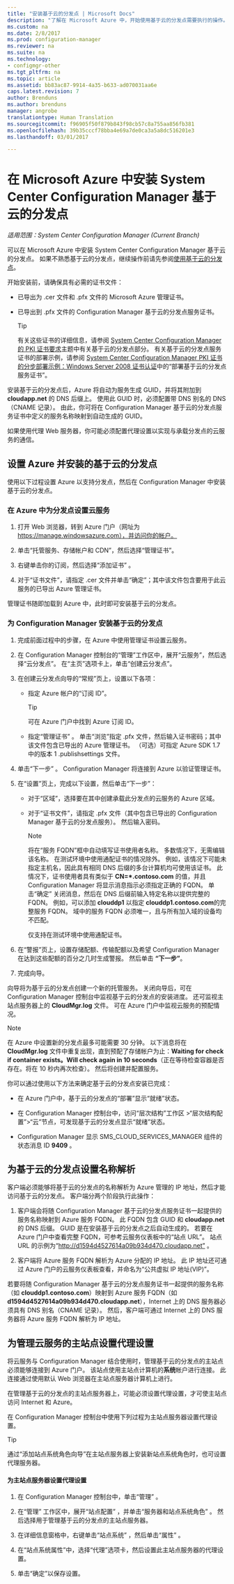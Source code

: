 ```yaml
---
title: "安装基于云的分发点 | Microsoft Docs"
description: "了解在 Microsoft Azure 中，开始使用基于云的分发点需要执行的操作。"
ms.custom: na
ms.date: 2/8/2017
ms.prod: configuration-manager
ms.reviewer: na
ms.suite: na
ms.technology:
- configmgr-other
ms.tgt_pltfrm: na
ms.topic: article
ms.assetid: bb83ac87-9914-4a35-b633-ad070031aa6e
caps.latest.revision: 7
author: Brenduns
ms.author: brenduns
manager: angrobe
translationtype: Human Translation
ms.sourcegitcommit: f96905f50f879b843f98cb57c8a755aa856fb381
ms.openlocfilehash: 39b35cccf78bba4e69a7de0ca3a5a8dc516201e3
ms.lasthandoff: 03/01/2017

---
```

# <a name="install-cloud-based-distribution-points-in-microsoft-azure-for-system-center-configuration-manager"></a>在 Microsoft Azure 中安装 System Center Configuration Manager 基于云的分发点

*适用范围：System Center Configuration Manager (Current Branch)*

可以在 Microsoft Azure 中安装 System Center Configuration Manager 基于云的分发点。 如果不熟悉基于云的分发点，继续操作前请先参阅[使用基于云的分发点](../../../../core/plan-design/hierarchy/use-a-cloud-based-distribution-point.md)。

 开始安装前，请确保具有必需的证书文件：  

-   已导出为 .cer 文件和 .pfx 文件的 Microsoft Azure 管理证书。  

-   已导出到 .pfx 文件的 Configuration Manager 基于云的分发点服务证书。  

    > [!TIP]
    >   有关这些证书的详细信息，请参阅 [System Center Configuration Manager 的 PKI 证书要求](../../../../core/plan-design/network/pki-certificate-requirements.md)主题中有关基于云的分发点部分。 有关基于云的分发点服务证书的部署示例，请参阅 [System Center Configuration Manager PKI 证书的分步部署示例：Windows Server 2008 证书认证](/sccm/core/plan-design/network/example-deployment-of-pki-certificates)中的“部署基于云的分发点服务证书”。  


 安装基于云的分发点后，Azure 将自动为服务生成 GUID，并将其附加到 **cloudapp.net** 的 DNS 后缀上。 使用此 GUID 时，必须配置带 DNS 别名的 DNS（CNAME 记录）。 由此，你可将在 Configuration Manager 基于云的分发点服务证书中定义的服务名称映射到自动生成的 GUID。  

 如果使用代理 Web 服务器，你可能必须配置代理设置以实现与承载分发点的云服务的通信。  

##  <a name="BKMK_ConfigWindowsAzureandInstallDP"></a>设置 Azure 并安装的基于云的分发点  
 使用以下过程设置 Azure 以支持分发点，然后在 Configuration Manager 中安装基于云的分发点。  

### <a name="to-set-up-a-cloud-service-in-azure-for-a-distribution-point"></a>在 Azure 中为分发点设置云服务  

1.  打开 Web 浏览器，转到 Azure 门户（网址为 https://manage.windowsazure.com），并访问你的帐户。  

2.  单击“托管服务、存储帐户和 CDN”，然后选择“管理证书”。  

3.  右键单击你的订阅，然后选择“添加证书” 。  

4.  对于“证书文件”，请指定 .cer 文件并单击“确定”；其中该文件包含要用于此云服务的已导出 Azure 管理证书。  

管理证书随即加载到 Azure 中，此时即可安装基于云的分发点。  

### <a name="to-install-a-cloud-based-distribution-point-for-configuration-manager"></a>为 Configuration Manager 安装基于云的分发点  

1.  完成前面过程中的步骤，在 Azure 中使用管理证书设置云服务。  

2.  在 Configuration Manager 控制台的“管理”工作区中，展开“云服务”，然后选择“云分发点”。 在“主页”选项卡上，单击“创建云分发点”。  

3.  在创建云分发点向导的“常规”页上，设置以下各项：  

    -   指定 Azure 帐户的“订阅 ID”。  

        > [!TIP]  
        >  可在 Azure 门户中找到 Azure 订阅 ID。  

    -   指定“管理证书” 。 单击“浏览”指定 .pfx 文件，然后输入证书密码；其中该文件包含已导出的 Azure 管理证书。 （可选）可指定 Azure SDK 1.7 中的版本 1 .publishsettings 文件。  

4.  单击“下一步” 。 Configuration Manager 将连接到 Azure 以验证管理证书。  

5.  在“设置”页上，完成以下设置，然后单击“下一步”：  

    -   对于“区域”，选择要在其中创建承载此分发点的云服务的 Azure 区域。  

    -   对于“证书文件”，请指定 .pfx 文件（其中包含已导出的 Configuration Manager 基于云的分发点服务）。 然后输入密码。  

        > [!NOTE]  
        >  将在“服务 FQDN”框中自动填写证书使用者名称。 多数情况下，无需编辑该名称。 在测试环境中使用通配证书的情况除外。 例如，该情况下可能未指定主机名，因此具有相同 DNS 后缀的多台计算机均可使用该证书。 此情况下，证书使用者具有类似于 **CN=\*.contoso.com** 的值，并且 Configuration Manager 将显示消息指示必须指定正确的 FQDN。 单击“确定”  关闭消息，然后在 DNS 后缀前输入特定名称以提供完整的 FQDN。 例如，可以添加 **clouddp1** 以指定 **clouddp1.contoso.com**的完整服务 FQDN。 域中的服务 FQDN 必须唯一，且与所有加入域的设备均不匹配。  
        >   
        >  仅支持在测试环境中使用通配证书。  

6.  在“警报”页上，设置存储配额、传输配额以及希望 Configuration Manager 在达到这些配额的百分之几时生成警报。 然后单击 **“下一步”**。  

7.  完成向导。  

向导将为基于云的分发点创建一个新的托管服务。 关闭向导后，可在 Configuration Manager 控制台中监视基于云的分发点的安装进度。 还可监视主站点服务器上的 **CloudMgr.log** 文件。 可在 Azure 门户中监视云服务的预配情况。  

> [!NOTE]  
>  在 Azure 中设置新的分发点最多可能需要 30 分钟。 以下消息将在 **CloudMgr.log** 文件中重复出现，直到预配了存储帐户为止：**Waiting for check if container exists。Will check again in 10 seconds**（正在等待检查容器是否存在。将在 10 秒内再次检查）。 然后将创建并配置服务。  

 你可以通过使用以下方法来确定基于云的分发点安装已完成：  

-   在 Azure 门户中，基于云的分发点的“部署”显示“就绪”状态。  

-   在 Configuration Manager 控制台中，访问“层次结构”工作区 >“层次结构配置”>“云”节点，可发现基于云的分发点显示“就绪”状态。  

-   Configuration Manager 显示 SMS_CLOUD_SERVICES_MANAGER 组件的状态消息 ID **9409** 。  

##  <a name="BKMK_ConfigDNSforCloudDPs"></a>为基于云的分发点设置名称解析  
 客户端必须能够将基于云的分发点的名称解析为 Azure 管理的 IP 地址，然后才能访问基于云的分发点。 客户端分两个阶段执行此操作：  

1.  客户端会将随 Configuration Manager 基于云的分发点服务证书一起提供的服务名称映射到 Azure 服务 FQDN。 此 FQDN 包含 GUID 和 **cloudapp.net**的 DNS 后缀。 GUID 是在安装基于云的分发点之后自动生成的。 若要在 Azure 门户中查看完整 FQDN，可参考云服务仪表板中的“站点 URL”。 站点 URL 的示例为“http://d1594d4527614a09b934d470.cloudapp.net” 。  

2.  客户端将 Azure 服务 FQDN 解析为 Azure 分配的 IP 地址。 此 IP 地址还可通过 Azure 门户的云服务仪表板查看，并命名为“公共虚拟 IP 地址(VIP)”。  

若要将随 Configuration Manager 基于云的分发点服务证书一起提供的服务名称（如 **clouddp1.contoso.com**）映射到 Azure 服务 FQDN（如 **d1594d4527614a09b934d470.cloudapp.net**），Internet 上的 DNS 服务器必须具有 DNS 别名（CNAME 记录）。 然后，客户端可通过 Internet 上的 DNS 服务器将 Azure 服务 FQDN 解析为 IP 地址。  

##  <a name="BKMK_ConfigProxyforCloud"></a>为管理云服务的主站点设置代理设置  
 将云服务与 Configuration Manager 结合使用时，管理基于云的分发点的主站点必须能够连接到 Azure 门户。 该站点使用主站点计算机的**系统**帐户进行连接。 此连接通过使用默认 Web 浏览器在主站点服务器计算机上进行。  

 在管理基于云的分发点的主站点服务器上，可能必须设置代理设置，才可使主站点访问 Internet 和 Azure。  

 在 Configuration Manager 控制台中使用下列过程为主站点服务器设置代理设置。  

> [!TIP]  
>  通过“添加站点系统角色向导”在主站点服务器上安装新站点系统角色时，也可设置代理服务器。  

#### <a name="to-set-up-proxy-settings-for-the-primary-site-server"></a>为主站点服务器设置代理设置  

1.  在 Configuration Manager 控制台中，单击“管理” 。  

2.  在“管理”  工作区中，展开“站点配置” ，并单击“服务器和站点系统角色” 。 然后选择用于管理基于云的分发点的主站点服务器。  

3.  在详细信息窗格中，右键单击“站点系统” ，然后单击“属性” 。  

4.  在“站点系统属性”中，选择“代理”选项卡，然后设置此主站点服务器的代理设置。  

5.  单击“确定”以保存设置。  

